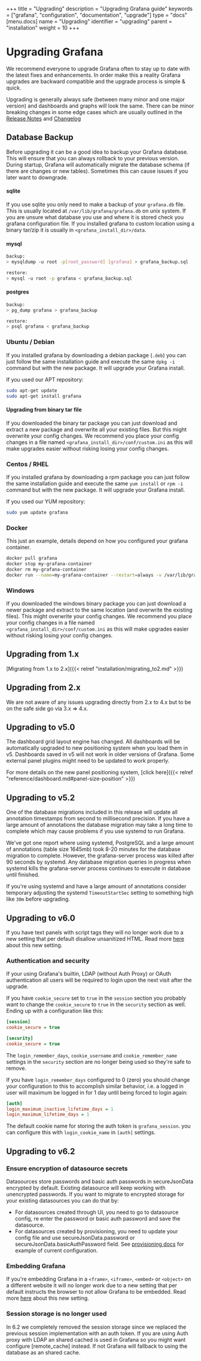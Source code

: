 +++
title = "Upgrading"
description = "Upgrading Grafana guide"
keywords = ["grafana", "configuration", "documentation", "upgrade"]
type = "docs"
[menu.docs]
name = "Upgrading"
identifier = "upgrading"
parent = "installation"
weight = 10
+++

# Upgrading Grafana

We recommend everyone to upgrade Grafana often to stay up to date with the latest fixes and enhancements.
In order make this a reality Grafana upgrades are backward compatible and the upgrade process is simple & quick.

Upgrading is generally always safe (between many minor and one major version) and dashboards and graphs will look the same. There can be minor breaking changes in some edge cases which are usually outlined in the [Release Notes](https://community.grafana.com/c/releases) and [Changelog](https://github.com/grafana/grafana/blob/master/CHANGELOG.md)

## Database Backup

Before upgrading it can be a good idea to backup your Grafana database. This will ensure that you can always rollback to your previous version. During startup, Grafana will automatically migrate the database schema (if there are changes or new tables). Sometimes this can cause issues if you later want to downgrade.

#### sqlite

If you use sqlite you only need to make a backup of your `grafana.db` file. This is usually located at `/var/lib/grafana/grafana.db` on unix system.
If you are unsure what database you use and where it is stored check you grafana configuration file. If you
installed grafana to custom location using a binary tar/zip it is usually in `<grafana_install_dir>/data`.

#### mysql

```bash
backup:
> mysqldump -u root -p[root_password] [grafana] > grafana_backup.sql

restore:
> mysql -u root -p grafana < grafana_backup.sql
```

#### postgres

```bash
backup:
> pg_dump grafana > grafana_backup

restore:
> psql grafana < grafana_backup
```

### Ubuntu / Debian

If you installed grafana by downloading a debian package (`.deb`) you can just follow the same installation guide
and execute the same `dpkg -i` command but with the new package. It will upgrade your Grafana install.

If you used our APT repository:

```bash
sudo apt-get update
sudo apt-get install grafana
```

#### Upgrading from binary tar file

If you downloaded the binary tar package you can just download and extract a new package
and overwrite all your existing files. But this might overwrite your config changes. We
recommend you place your config changes in a file named  `<grafana_install_dir>/conf/custom.ini`
as this will make upgrades easier without risking losing your config changes.

### Centos / RHEL

If you installed grafana by downloading a rpm package you can just follow the same installation guide
and execute the same `yum install` or `rpm -i` command but with the new package. It will upgrade your Grafana install.

If you used our YUM repository:

```bash
sudo yum update grafana
```

### Docker

This just an example, details depend on how you configured your grafana container.
```bash
docker pull grafana
docker stop my-grafana-container
docker rm my-grafana-container
docker run --name=my-grafana-container --restart=always -v /var/lib/grafana:/var/lib/grafana
```

### Windows

If you downloaded the windows binary package you can just download a newer package and extract
to the same location (and overwrite the existing files). This might overwrite your config changes. We
recommend you place your config changes in a file named  `<grafana_install_dir>/conf/custom.ini`
as this will make upgrades easier without risking losing your config changes.

## Upgrading from 1.x

[Migrating from 1.x to 2.x]({{< relref "installation/migrating_to2.md" >}})

## Upgrading from 2.x

We are not aware of any issues upgrading directly from 2.x to 4.x but to be on the safe side go via 3.x => 4.x.

## Upgrading to v5.0

The dashboard grid layout engine has changed. All dashboards will be automatically upgraded to new
positioning system when you load them in v5. Dashboards saved in v5 will not work in older versions of Grafana. Some
external panel plugins might need to be updated to work properly.

For more details on the new panel positioning system, [click here]({{< relref "reference/dashboard.md#panel-size-position" >}})

## Upgrading to v5.2

One of the database migrations included in this release will update all annotation timestamps from second to millisecond precision. If you have a large amount of annotations the database migration may take a long time to complete which may cause problems if you use systemd to run Grafana.

We've got one report where using systemd, PostgreSQL and a large amount of annotations (table size 1645mb) took 8-20 minutes for the database migration to complete. However, the grafana-server process was killed after 90 seconds by systemd. Any database migration queries in progress when systemd kills the grafana-server process continues to execute in database until finished.

If you're using systemd and have a large amount of annotations consider temporary adjusting the systemd `TimeoutStartSec` setting to something high like `30m` before upgrading.

## Upgrading to v6.0

If you have text panels with script tags they will no longer work due to a new setting that per default disallow unsanitized HTML.
Read more [here](/installation/configuration/#disable-sanitize-html) about this new setting.

### Authentication and security

If your using Grafana's builtin, LDAP (without Auth Proxy) or OAuth authentication all users will be required to login upon the next visit after the upgrade.

If you have `cookie_secure` set to `true` in the `session` section you probably want to change the `cookie_secure` to `true` in the `security` section as well. Ending up with a configuration like this:

```ini
[session]
cookie_secure = true

[security]
cookie_secure = true
```

The `login_remember_days`, `cookie_username` and `cookie_remember_name` settings in the `security` section are no longer being used so they're safe to remove.

If you have `login_remember_days` configured to 0 (zero) you should change your configuration to this to accomplish similar behavior, i.e. a logged in user will maximum be logged in for 1 day until being forced to login again:

```ini
[auth]
login_maximum_inactive_lifetime_days = 1
login_maximum_lifetime_days = 1
```

The default cookie name for storing the auth token is `grafana_session`. you can configure this with `login_cookie_name` in `[auth]` settings.


## Upgrading to v6.2

### Ensure encryption of datasource secrets

Datasources store passwords and basic auth passwords in secureJsonData encrypted by default. Existing datasource
will keep working with unencrypted passwords. If you want to migrate to encrypted storage for your existing datasources
you can do that by:

- For datasources created through UI, you need to go to datasource config, re enter the password or basic auth
password and save the datasource.
- For datasources created by provisioning, you need to update your config file and use secureJsonData.password or
secureJsonData.basicAuthPassword field. See [provisioning docs](/administration/provisioning) for example of current
configuration.

### Embedding Grafana

If you're embedding Grafana in a `<frame>`, `<iframe>`, `<embed>` or `<object>` on a different website it will no longer work due to a new setting
that per default instructs the browser to not allow Grafana to be embedded. Read more [here](/installation/configuration/#allow-embedding) about
this new setting.

### Session storage is no longer used

In 6.2 we completely removed the session storage since we replaced the previous session implementation with an auth token.
If you are using Auth proxy with LDAP an shared cached is used in Grafana so you might want configure [remote_cache] instead. If not
Grafana will fallback to using the database as an shared cache.
